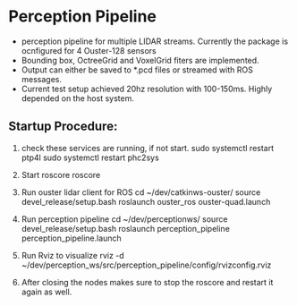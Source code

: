 # Perception Pipeline

* perception pipeline for multiple LIDAR streams. Currently the package is ocnfigured for 4 Ouster-128 sensors
* Bounding box, OctreeGrid and VoxelGrid fiters are implemented.
* Output can either be saved to *.pcd files or streamed with ROS messages.
* Current test setup achieved 20hz resolution with 100-150ms. Highly depended on the host system. 

## Startup Procedure:

1. check these services are running, if not start.
sudo systemctl restart ptp4l
sudo systemctl restart phc2sys

2. Start roscore
roscore

3. Run ouster lidar client for ROS 
cd ~/dev/catkinws-ouster/
source devel_release/setup.bash
roslaunch ouster_ros ouster-quad.launch 

4. Run perception pipeline
cd ~/dev/perceptionws/
source devel_release/setup.bash
roslaunch perception_pipeline perception_pipeline.launch

5. Run Rviz to visualize
rviz -d ~/dev/perception_ws/src/perception_pipeline/config/rvizconfig.rviz

6. After closing the nodes makes sure to stop the roscore and restart it again as well.
